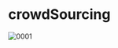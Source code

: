 # crowdSourcing
![0001](https://user-images.githubusercontent.com/100402840/209642778-602b1559-49d9-4465-b7d6-d78d1e722b87.jpg)
